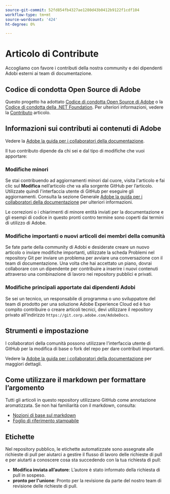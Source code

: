 ```yaml
---
source-git-commit: 52fd854fb4327ae1280d43b0412b9122f1cdf104
workflow-type: tm+mt
source-wordcount: '424'
ht-degree: 0%

---
```

# Articolo di Contribute

Accogliamo con favore i contributi della nostra community e dei dipendenti Adobi esterni ai team di documentazione.

## Codice di condotta Open Source di Adobe

Questo progetto ha adottato [Codice di condotta Open Source di Adobe](code-of-conduct.md) o la [Codice di condotta della .NET Foundation](https://dotnetfoundation.org/code-of-conduct). Per ulteriori informazioni, vedere la [Contributo](contributing.md) articolo.

## Informazioni sui contributi ai contenuti di Adobe

Vedere la [Adobe la guida per i collaboratori della documentazione](https://experienceleague.adobe.com/docs/contributor/contributor-guide/introduction.html?lang=it).

Il tuo contributo dipende da chi sei e dal tipo di modifiche che vuoi apportare:

### Modifiche minori

Se stai contribuendo ad aggiornamenti minori dal cuore, visita l&#39;articolo e fai clic sul **Modifica** nell’articolo che va alla sorgente GitHub per l’articolo. Utilizzate quindi l&#39;interfaccia utente di GitHub per eseguire gli aggiornamenti. Consulta la sezione Generale [Adobe la guida per i collaboratori della documentazione](https://experienceleague.adobe.com/docs/contributor/contributor-guide/introduction.html?lang=it) per ulteriori informazioni.

Le correzioni o i chiarimenti di minore entità inviati per la documentazione e gli esempi di codice in questo pronti contro termine sono coperti dai termini di utilizzo di Adobe.

### Modifiche importanti o nuovi articoli dei membri della comunità

Se fate parte della community di Adobi e desiderate creare un nuovo articolo o inviare modifiche importanti, utilizzate la scheda Problemi nel repository Git per inviare un problema per avviare una conversazione con il team di documentazione. Una volta che hai accettato un piano, dovrai collaborare con un dipendente per contribuire a inserire i nuovi contenuti attraverso una combinazione di lavoro nei repository pubblici e privati.

<!--
If you submit a pull request with significant changes to documentation and code examples, you'll see a message in the pull request asking you to submit an online contribution license agreement (CLA). We need you to complete the online form before we can review your pull request.
-->

### Modifiche principali apportate dai dipendenti Adobi

Se sei un tecnico, un responsabile di programma o uno sviluppatore del team di prodotto per una soluzione Adobe Experience Cloud ed è tuo compito contribuire o creare articoli tecnici, devi utilizzare il repository privato all&#39;indirizzo `https://git.corp.adobe.com/AdobeDocs`.

<!--Employees from other parts of the Adobe world should use the public repo for minor updates.-->

## Strumenti e impostazione

I collaboratori della comunità possono utilizzare l&#39;interfaccia utente di GitHub per la modifica di base o fork del repo per dare contributi importanti.

Vedere la [Adobe la guida per i collaboratori della documentazione](https://experienceleague.adobe.com/docs/contributor/contributor-guide/introduction.html?lang=it) per maggiori dettagli.

## Come utilizzare il markdown per formattare l’argomento

Tutti gli articoli in questo repository utilizzano GitHub come annotazione aromatizzata. Se non hai familiarità con il markdown, consulta:

* [Nozioni di base sul markdown](https://help.github.com/articles/getting-started-with-writing-and-formatting-on-github/)
* [Foglio di riferimento stampabile](https://guides.github.com/pdfs/markdown-cheatsheet-online.pdf)

## Etichette

Nel repository pubblico, le etichette automatizzate sono assegnate alle richieste di pull per aiutarci a gestire il flusso di lavoro delle richieste di pull e per aiutarti a conoscere cosa sta succedendo con la tua richiesta di pull:

* **Modifica inviata all’autore**: L’autore è stato informato della richiesta di pull in sospeso.
* **pronto per l&#39;unione**: Pronto per la revisione da parte del nostro team di revisione delle richieste di pull.
